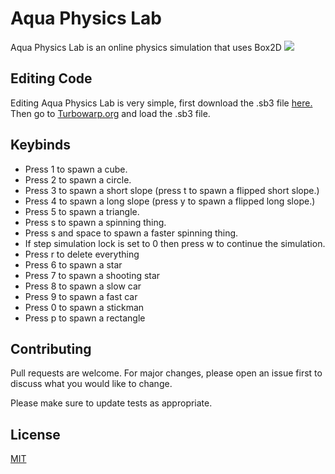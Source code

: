 # Aqua Physics Lab

Aqua Physics Lab is an online physics simulation that uses Box2D
![](https://github.com/aqua-physics.github.io/video.gif)

## Editing Code

Editing Aqua Physics Lab is very simple, first download the .sb3 file [here.](https://github.com/Aqua-Physics/physics-lab-sb3-file)
 Then go to [Turbowarp.org](https://turbowarp.org/) and load the .sb3 file.

## Keybinds
- Press 1 to spawn a cube.
- Press 2 to spawn a circle.
- Press 3 to spawn a short slope (press t to spawn a flipped short slope.)
- Press 4 to spawn a long slope (press y to spawn a flipped long slope.)
- Press 5 to spawn a triangle.
- Press s to spawn a spinning thing.
- Press s and space to spawn a faster spinning thing.
- If step simulation lock is set to 0 then press w to continue the simulation.
- Press r to delete everything
- Press 6 to spawn a star
- Press 7 to spawn a shooting star
- Press 8 to spawn a slow car
- Press 9 to spawn a fast car
- Press 0 to spawn a stickman
- Press p to spawn a rectangle

## Contributing

Pull requests are welcome. For major changes, please open an issue first
to discuss what you would like to change.

Please make sure to update tests as appropriate.

## License

[MIT](https://github.com/Aqua-Physics/aqua-physics.github.io/blob/main/LICENSE)
